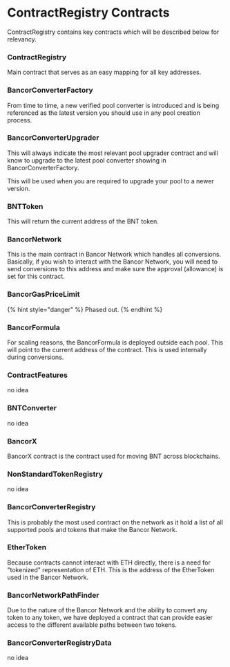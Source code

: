 # ContractRegistry Contracts

ContractRegistry contains key contracts which will be described below for relevancy.

### ContractRegistry

Main contract that serves as an easy mapping for all key addresses. 

### BancorConverterFactory

From time to time, a new verified pool converter is introduced and is being referenced as the latest version you should use in any pool creation process.

### BancorConverterUpgrader

This will always indicate the most relevant pool upgrader contract and will know to upgrade to the latest pool converter showing in BancorConverterFactory.

This will be used when you are required to upgrade your pool to a newer version.

### BNTToken

This will return the current address of the BNT token.

### BancorNetwork

This is the main contract in Bancor Network which handles all conversions. Basically, if you wish to interact with the Bancor Network, you will need to send conversions to this address and make sure the approval \(allowance\) is set for this contract. 

### BancorGasPriceLimit

{% hint style="danger" %}
Phased out.
{% endhint %}

### BancorFormula

For scaling reasons, the BancorFormula is deployed outside each pool. This will point to the current address of the contract. This is used internally during conversions.

### ContractFeatures

no idea

### BNTConverter

no idea

### BancorX

BancorX contract is the contract used for moving BNT across blockchains. 

### NonStandardTokenRegistry

no idea

### BancorConverterRegistry

This is probably the most used contract on the network as it hold a list of all supported pools and tokens that make the Bancor Network.

### EtherToken

Because contracts cannot interact with ETH directly, there is a need for "tokenized" representation of ETH. This is the address of the EtherToken used in the Bancor Network.

### BancorNetworkPathFinder

Due to the nature of the Bancor Network and the ability to convert any token to any token, we have deployed a contract that can provide easier access to the different available paths between two tokens. 

### BancorConverterRegistryData

no idea



